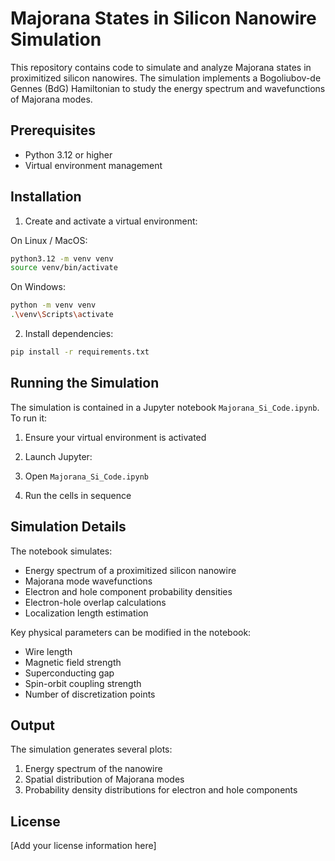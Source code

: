# Majorana States in Silicon Nanowire Simulation

This repository contains code to simulate and analyze Majorana states in proximitized silicon nanowires. The simulation implements a Bogoliubov-de Gennes (BdG) Hamiltonian to study the energy spectrum and wavefunctions of Majorana modes.

## Prerequisites

- Python 3.12 or higher
- Virtual environment management

## Installation

1. Create and activate a virtual environment:

On Linux / MacOS:
```bash
python3.12 -m venv venv
source venv/bin/activate
``` 

On Windows:
```bash
python -m venv venv
.\venv\Scripts\activate
```

2. Install dependencies:

```bash
pip install -r requirements.txt
```

## Running the Simulation

The simulation is contained in a Jupyter notebook `Majorana_Si_Code.ipynb`. To run it:

1. Ensure your virtual environment is activated
2. Launch Jupyter:

3. Open `Majorana_Si_Code.ipynb`
4. Run the cells in sequence

## Simulation Details

The notebook simulates:
- Energy spectrum of a proximitized silicon nanowire
- Majorana mode wavefunctions
- Electron and hole component probability densities
- Electron-hole overlap calculations
- Localization length estimation

Key physical parameters can be modified in the notebook:
- Wire length
- Magnetic field strength
- Superconducting gap
- Spin-orbit coupling strength
- Number of discretization points

## Output

The simulation generates several plots:
1. Energy spectrum of the nanowire
2. Spatial distribution of Majorana modes
3. Probability density distributions for electron and hole components

## License

[Add your license information here]




